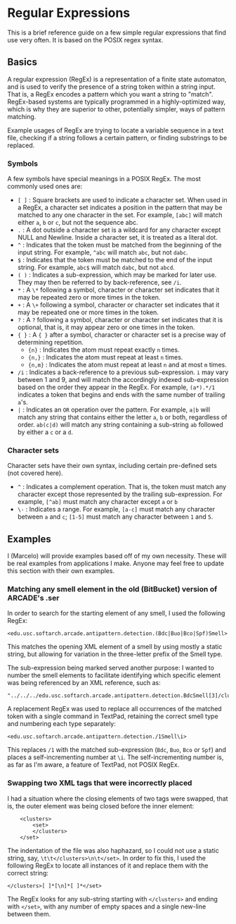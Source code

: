 # Regular Expressions

This is a brief reference guide on a few simple regular expressions that find use very often. It is based on the POSIX regex syntax.

## Basics

A regular expression (RegEx) is a representation of a finite state automaton, and is used to verify the presence of a string token within a string input. That is, a RegEx encodes a pattern which you want a string to "match". RegEx-based systems are typically programmed in a highly-optimized way, which is why they are superior to other, potentially simpler, ways of pattern matching.

Example usages of RegEx are trying to locate a variable sequence in a text file, checking if a string follows a certain pattern, or finding substrings to be replaced.

### Symbols

A few symbols have special meanings in a POSIX RegEx. The most commonly used ones are:

* `[ ]` : Square brackets are used to indicate a character set. When used in a RegEx, a character set indicates a position in the pattern that may be matched to any one character in the set. For example, `[abc]` will match either `a`, `b` or `c`, but not the sequence abc.
* `.` : A dot outside a character set is a wildcard for any character except NULL and Newline. Inside a character set, it is treated as a literal dot.
* `^` : Indicates that the token must be matched from the beginning of the input string. For example, `^abc` will match `abc`, but not `dabc`.
* `$` : Indicates that the token must be matched to the end of the input string. For example, `abc$` will match `dabc`, but not `abcd`.
* `( )` : Indicates a sub-expression, which may be marked for later use. They may then be referred to by back-reference, see `/i`.
* `*` : A `\*` following a symbol, character or character set indicates that it may be repeated zero or more times in the token.
* `+` : A `\+` following a symbol, character or character set indicates that it may be repeated one or more times in the token.
* `?` : A `?` following a symbol, character or character set indicates that it is optional, that is, it may appear zero or one times in the token.
* `{ }` : A `{ }` after a symbol, character or character set is a precise way of determining repetition.
    * `{n}` : Indicates the atom must repeat exactly `n` times.
    * `{n,}` : Indicates the atom must repeat at least `n` times.
    * `{n,m}` : Indicates the atom must repeat at least `n` and at most `m` times.
* `/i` : Indicates a back-reference to a previous sub-expression. `i` may vary between 1 and 9, and will match the accordingly indexed sub-expression based on the order they appear in the RegEx. For example, `(a*).*/1` indicates a token that begins and ends with the same number of trailing `a`'s.
* `|` : Indicates an `OR` operation over the pattern. For example, `a|b` will match any string that contains either the letter `a`, `b` or both, regardless of order. `ab(c|d)` will match any string containing a sub-string `ab` followed by either a `c` or a `d`.

### Character sets

Character sets have their own syntax, including certain pre-defined sets (not covered here).

* `^` : Indicates a complement operation. That is, the token must match any character except those represented by the trailing sub-expression. For example, `[^ab]` must match any character except `a` or `b`
* `\-` : Indicates a range. For example, `[a-c]` must match any character between `a` and `c`; `[1-5]` must match any character between `1` and `5`.

## Examples

I (Marcelo) will provide examples based off of my own necessity. These will be real examples from applications I make. Anyone may feel free to update this section with their own examples.

### Matching any smell element in the old (BitBucket) version of ARCADE's .ser

In order to search for the starting element of any smell, I used the following RegEx:

```
<edu.usc.softarch.arcade.antipattern.detection.(Bdc|Buo|Bco|Spf)Smell>
```

This matches the opening XML element of a smell by using mostly a static string, but allowing for variation in the three-letter prefix of the Smell type.

The sub-expression being marked served another purpose: I wanted to number the smell elements to facilitate identifying which specific element was being referenced by an XML reference, such as:

```
"../../../edu.usc.softarch.arcade.antipattern.detection.BdcSmell[3]/clusters/edu.usc.softarch.arcade.facts.ConcernCluster[15]"
```

A replacement RegEx was used to replace all occurrences of the matched token with a single command in TextPad, retaining the correct smell type and numbering each type separately:

```
<edu.usc.softarch.arcade.antipattern.detection./1Smell\i>
```

This replaces `/1` with the matched sub-expression (`Bdc`, `Buo`, `Bco` or `Spf`) and places a self-incrementing number at `\i`. The self-incrementing number is, as far as I'm aware, a feature of TextPad, not POSIX RegEx.

### Swapping two XML tags that were incorrectly placed

I had a situation where the closing elements of two tags were swapped, that is, the outer element was being closed before the inner element:

```
    <clusters>
        <set>
        </clusters>
    </set>
```

The indentation of the file was also haphazard, so I could not use a static string, say, `\t\t</clusters>\n\t</set>`. In order to fix this, I used the following RegEx to locate all instances of it and replace them with the correct string:

```
</clusters>[ ]*[\n]*[ ]*</set>
```

The RegEx looks for any sub-string starting with `</clusters>` and ending with `</set>`, with any number of empty spaces and a single new-line between them.